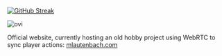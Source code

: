 [![GitHub Streak](https://streak-stats.demolab.com/?user=m-lautenbach&mode=weekly)](https://git.io/streak-stats)

<img src="https://github-readme-stats.vercel.app/api/top-langs?username=m-lautenbach&layout=compact&show_icons=true&locale=en&theme=chartreuse-dark" alt="ovi" />

Official website, currently hosting an old hobby project using WebRTC to sync player actions: [mlautenbach.com](https://mlautenbach.com)
